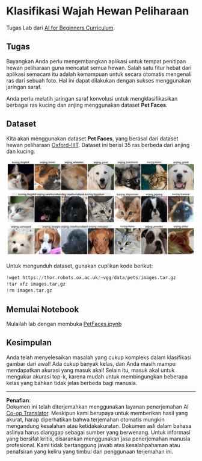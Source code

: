 <!--
CO_OP_TRANSLATOR_METADATA:
{
  "original_hash": "f3d2cee9cb3c52160419e560c57a690e",
  "translation_date": "2025-08-29T12:20:28+00:00",
  "source_file": "lessons/4-ComputerVision/07-ConvNets/lab/README.md",
  "language_code": "id"
}
-->
# Klasifikasi Wajah Hewan Peliharaan

Tugas Lab dari [AI for Beginners Curriculum](https://github.com/microsoft/ai-for-beginners).

## Tugas

Bayangkan Anda perlu mengembangkan aplikasi untuk tempat penitipan hewan peliharaan guna mencatat semua hewan. Salah satu fitur hebat dari aplikasi semacam itu adalah kemampuan untuk secara otomatis mengenali ras dari sebuah foto. Hal ini dapat dilakukan dengan sukses menggunakan jaringan saraf.

Anda perlu melatih jaringan saraf konvolusi untuk mengklasifikasikan berbagai ras kucing dan anjing menggunakan dataset **Pet Faces**.

## Dataset

Kita akan menggunakan dataset **Pet Faces**, yang berasal dari dataset hewan peliharaan [Oxford-IIIT](https://www.robots.ox.ac.uk/~vgg/data/pets/). Dataset ini berisi 35 ras berbeda dari anjing dan kucing.

![Dataset yang akan kita gunakan](../../../../../../translated_images/data.50b2a9d5484bdbf0f52f5765b381cec9efe2bd296a98f007f90bedb6ac67f2a8.id.png)

Untuk mengunduh dataset, gunakan cuplikan kode berikut:

```python
!wget https://thor.robots.ox.ac.uk/~vgg/data/pets/images.tar.gz
!tar xfz images.tar.gz
!rm images.tar.gz
```

## Memulai Notebook

Mulailah lab dengan membuka [PetFaces.ipynb](PetFaces.ipynb)

## Kesimpulan

Anda telah menyelesaikan masalah yang cukup kompleks dalam klasifikasi gambar dari awal! Ada cukup banyak kelas, dan Anda masih mampu mendapatkan akurasi yang masuk akal! Selain itu, masuk akal untuk mengukur akurasi top-k, karena mudah untuk membingungkan beberapa kelas yang bahkan tidak jelas berbeda bagi manusia.

---

**Penafian**:  
Dokumen ini telah diterjemahkan menggunakan layanan penerjemahan AI [Co-op Translator](https://github.com/Azure/co-op-translator). Meskipun kami berupaya untuk memberikan hasil yang akurat, harap diperhatikan bahwa terjemahan otomatis mungkin mengandung kesalahan atau ketidakakuratan. Dokumen asli dalam bahasa aslinya harus dianggap sebagai sumber yang berwenang. Untuk informasi yang bersifat kritis, disarankan menggunakan jasa penerjemahan manusia profesional. Kami tidak bertanggung jawab atas kesalahpahaman atau penafsiran yang keliru yang timbul dari penggunaan terjemahan ini.